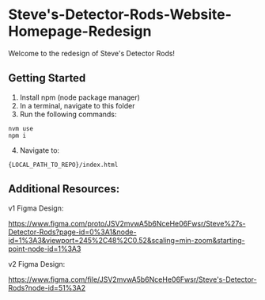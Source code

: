 # Steve's-Detector-Rods-Website-Homepage-Redesign

Welcome to the redesign of Steve's Detector Rods!

## Getting Started

1. Install npm (node package manager)
2. In a terminal, navigate to this folder
3. Run the following commands:

```
nvm use
npm i
```

4. Navigate to:

```
{LOCAL_PATH_TO_REPO}/index.html
```

## Additional Resources:

v1 Figma Design:

https://www.figma.com/proto/JSV2mvwA5b6NceHe06Fwsr/Steve%27s-Detector-Rods?page-id=0%3A1&node-id=1%3A3&viewport=245%2C48%2C0.52&scaling=min-zoom&starting-point-node-id=1%3A3

v2 Figma Design:

https://www.figma.com/file/JSV2mvwA5b6NceHe06Fwsr/Steve's-Detector-Rods?node-id=51%3A2
